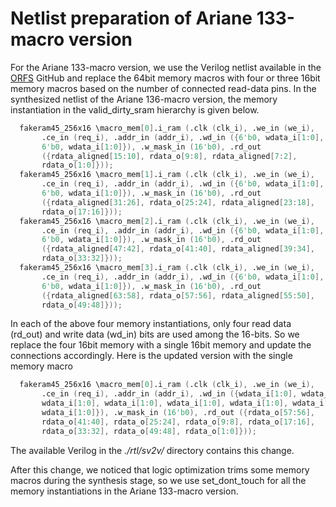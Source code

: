 # Netlist preparation of Ariane 133-macro version
For the Ariane 133-macro version, we use the Verilog netlist available in the [ORFS](https://github.com/The-OpenROAD-Project/OpenROAD-flow-scripts/tree/master/flow/designs/src/ariane) GitHub and replace the 64bit memory macros with four or three 16bit memory macros based on the number of connected read-data pins. In the synthesized netlist of the Ariane 136-macro version, the memory instantiation in the valid_dirty_sram hierarchy is given below.
```Verilog
  fakeram45_256x16 \macro_mem[0].i_ram (.clk (clk_i), .we_in (we_i),
       .ce_in (req_i), .addr_in (addr_i), .wd_in ({6'b0, wdata_i[1:0],
       6'b0, wdata_i[1:0]}), .w_mask_in (16'b0), .rd_out
       ({rdata_aligned[15:10], rdata_o[9:8], rdata_aligned[7:2],
       rdata_o[1:0]}));
  fakeram45_256x16 \macro_mem[1].i_ram (.clk (clk_i), .we_in (we_i),
       .ce_in (req_i), .addr_in (addr_i), .wd_in ({6'b0, wdata_i[1:0],
       6'b0, wdata_i[1:0]}), .w_mask_in (16'b0), .rd_out
       ({rdata_aligned[31:26], rdata_o[25:24], rdata_aligned[23:18],
       rdata_o[17:16]}));
  fakeram45_256x16 \macro_mem[2].i_ram (.clk (clk_i), .we_in (we_i),
       .ce_in (req_i), .addr_in (addr_i), .wd_in ({6'b0, wdata_i[1:0],
       6'b0, wdata_i[1:0]}), .w_mask_in (16'b0), .rd_out
       ({rdata_aligned[47:42], rdata_o[41:40], rdata_aligned[39:34],
       rdata_o[33:32]}));
  fakeram45_256x16 \macro_mem[3].i_ram (.clk (clk_i), .we_in (we_i),
       .ce_in (req_i), .addr_in (addr_i), .wd_in ({6'b0, wdata_i[1:0],
       6'b0, wdata_i[1:0]}), .w_mask_in (16'b0), .rd_out
       ({rdata_aligned[63:58], rdata_o[57:56], rdata_aligned[55:50],
       rdata_o[49:48]}));
```
In each of the above four memory instantiations, only four read data (rd_out) and write data (wd_in) bits are used among the 16-bits. So we replace the four 16bit memory with a single 16bit memory and update the connections accordingly. Here is the updated version with the single memory macro

```Verilog
  fakeram45_256x16 \macro_mem[0].i_ram (.clk (clk_i), .we_in (we_i),
       .ce_in (req_i), .addr_in (addr_i), .wd_in ({wdata_i[1:0], wdata_i[1:0],
       wdata_i[1:0], wdata_i[1:0], wdata_i[1:0], wdata_i[1:0], wdata_i[1:0], 
       wdata_i[1:0]}), .w_mask_in (16'b0), .rd_out ({rdata_o[57:56], 
       rdata_o[41:40], rdata_o[25:24], rdata_o[9:8], rdata_o[17:16], 
       rdata_o[33:32], rdata_o[49:48], rdata_o[1:0]}));
```
The available Verilog in the *./rtl/sv2v/* directory contains this change.

After this change, we noticed that logic optimization trims some memory macros during the synthesis stage, so we use set_dont_touch for all the memory instantiations in the Ariane 133-macro version.